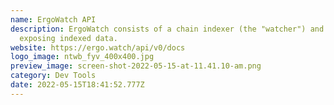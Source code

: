 ```yaml
---
name: ErgoWatch API
description: ErgoWatch consists of a chain indexer (the "watcher") and an API
  exposing indexed data.
website: https://ergo.watch/api/v0/docs
logo_image: ntwb_fyv_400x400.jpg
preview_image: screen-shot-2022-05-15-at-11.41.10-am.png
category: Dev Tools
date: 2022-05-15T18:41:52.777Z
---
```

